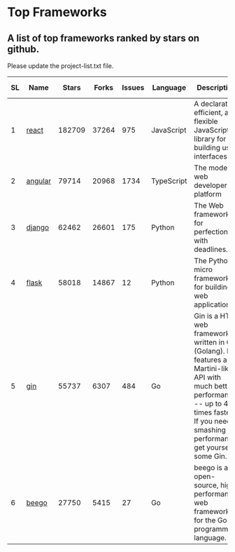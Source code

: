 # Top Frameworks
## A list of top frameworks ranked by stars on github.  
Please update the project-list.txt file.

| SL| Name  | Stars| Forks| Issues | Language | Description | Last Commit |
| --| ------| -----| ---- | ------ | -------- | ----------- | ----------- |
| 1 | [react](https://github.com/facebook/react) | 182709 | 37264 | 975 | JavaScript | A declarative, efficient, and flexible JavaScript library for building user interfaces. | 2022-02-19 15:25:27 |
| 2 | [angular](https://github.com/angular/angular) | 79714 | 20968 | 1734 | TypeScript | The modern web developer’s platform | 2022-02-18 21:57:03 |
| 3 | [django](https://github.com/django/django) | 62462 | 26601 | 175 | Python | The Web framework for perfectionists with deadlines. | 2022-02-19 19:36:01 |
| 4 | [flask](https://github.com/pallets/flask) | 58018 | 14867 | 12 | Python | The Python micro framework for building web applications. | 2022-02-19 15:12:40 |
| 5 | [gin](https://github.com/gin-gonic/gin) | 55737 | 6307 | 484 | Go | Gin is a HTTP web framework written in Go (Golang). It features a Martini-like API with much better performance -- up to 40 times faster. If you need smashing performance, get yourself some Gin. | 2022-02-14 06:39:57 |
| 6 | [beego](https://github.com/beego/beego) | 27750 | 5415 | 27 | Go | beego is an open-source, high-performance web framework for the Go programming language. | 2022-02-06 15:12:12 |

